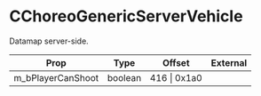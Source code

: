 # CChoreoGenericServerVehicle

Datamap server-side.

|Prop|Type|Offset|External|
|---|:-:|:-:|--:|
|m_bPlayerCanShoot|boolean|416 \| 0x1a0||
